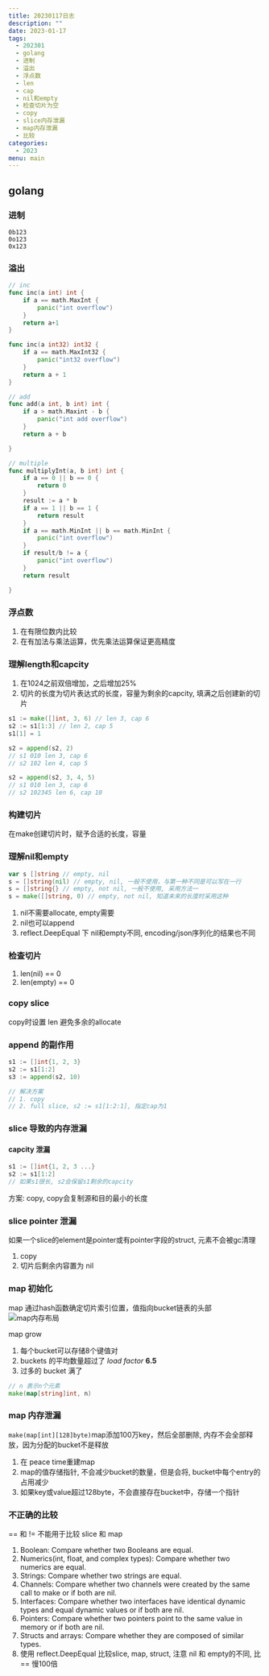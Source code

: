 ```yaml
---
title: 20230117日志
description: ""
date: 2023-01-17
tags:
  - 202301
  - golang
  - 进制
  - 溢出
  - 浮点数
  - len
  - cap
  - nil和empty
  - 检查切片为空
  - copy 
  - slice内存泄漏
  - map内存泄漏
  - 比较
categories:
  - 2023
menu: main
---
```


## golang

### 进制

```golang
0b123
0o123
0x123
```

<!--more-->

### 溢出

```go
// inc
func inc(a int) int {
    if a == math.MaxInt {
        panic("int overflow")
    }
    return a+1
}

func inc(a int32) int32 {
    if a == math.MaxInt32 {
        panic("int32 overflow")
    }
    return a + 1
}

// add
func add(a int, b int) int {
    if a > math.Maxint - b {
        panic("int add overflow")
    }
    return a + b

}

// multiple
func multiplyInt(a, b int) int {
    if a == 0 || b == 0 {
        return 0
    }
    result := a * b
    if a == 1 || b == 1 {
        return result
    }
    if a == math.MinInt || b == math.MinInt {
        panic("int overflow")
    }
    if result/b != a {
        panic("int overflow")
    }
    return result

}
```

### 浮点数

1. 在有限位数内比较
2. 在有加法与乘法运算，优先乘法运算保证更高精度

### 理解length和capcity

1. 在1024之前双倍增加，之后增加25%
2. 切片的长度为切片表达式的长度，容量为剩余的capcity, 填满之后创建新的切片

```go
s1 := make([]int, 3, 6) // len 3, cap 6
s2 := s1[1:3] // len 2, cap 5
s1[1] = 1

s2 = append(s2, 2)
// s1 010 len 3, cap 6
// s2 102 len 4, cap 5

s2 = append(s2, 3, 4, 5)
// s1 010 len 3, cap 6
// s2 102345 len 6, cap 10
```

### 构建切片

在make创建切片时，赋予合适的长度，容量

### 理解nil和empty

```go
var s []string // empty, nil
s = []string(nil) // empty, nil, 一般不使用，与第一种不同是可以写在一行
s = []string{} // empty, not nil, 一般不使用, 采用方法一
s = make([]string, 0) // empty, not nil, 知道未来的长度时采用这种
```

1. nil不需要allocate, empty需要
2. nil也可以append
3. reflect.DeepEqual 下 nil和empty不同, encoding/json序列化的结果也不同

### 检查切片

1. len(nil) == 0
2. len(empty) == 0

### copy slice

copy时设置 len 避免多余的allocate

### append 的副作用

```go
s1 := []int{1, 2, 3}
s2 := s1[1:2]
s3 := append(s2, 10)

// 解决方案
// 1. copy
// 2. full slice, s2 := s1[1:2:1], 指定cap为1
```

### slice 导致的内存泄漏

#### capcity 泄漏

```go
s1 := []int{1, 2, 3 ...}
s2 := s1[1:2]
// 如果s1很长, s2会保留s1剩余的capcity
```

方案: copy, copy会复制源和目的最小的长度

### slice pointer 泄漏

如果一个slice的element是pointer或有pointer字段的struct, 元素不会被gc清理

1. copy
2. 切片后剩余内容置为 nil

### map 初始化

map 通过hash函数确定切片索引位置，值指向bucket链表的头部
![map内存布局](/imgs/map.png)

map grow

1. 每个bucket可以存储8个键值对
2. buckets 的平均数量超过了 _load factor_ **6.5**
3. 过多的 bucket 满了

```go
// n 表示n个元素
make(map[string]int, n)
```

### map 内存泄漏

```make(map[int][128]byte)```map添加100万key，然后全部删除, 内存不会全部释放，因为分配的bucket不是释放

1. 在 peace time重建map
2. map的值存储指针, 不会减少bucket的数量，但是会将, bucket中每个entry的占用减少
3. 如果key或value超过128byte，不会直接存在bucket中，存储一个指针

### 不正确的比较

== 和 != 不能用于比较 slice 和 map

1. Boolean: Compare whether two Booleans are equal.
2. Numerics(int, float, and complex types): Compare whether two numerics are equal.
3. Strings: Compare whether two strings are equal.
4. Channels: Compare whether two channels were created by the same call to make or if both are nil.
5. Interfaces: Compare whether two interfaces have identical dynamic types and equal dynamic values or if both are nil.
6. Pointers: Compare whether two pointers point to the same value in memory or if both are nil.
7. Structs and arrays: Compare whether they are composed of similar types.
8. 使用 reflect.DeepEqual 比较slice, map, struct, 注意 nil 和 empty的不同, 比 == 慢100倍
